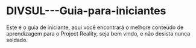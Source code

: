 # DIVSUL---Guia-para-iniciantes
Este é o guia de iniciante, aqui você encontrará o melhore conteúdo de aprendizagem para o Project Reality, seja bem vindo, e não desista nunca soldado.
